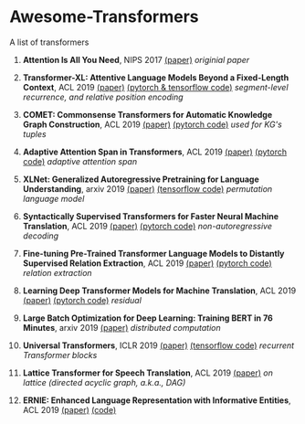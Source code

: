 # Awesome-Transformers
A list of transformers

1. **Attention Is All You Need**, NIPS 2017 [(paper)](https://arxiv.org/pdf/1706.03762.pdf) 
_originial paper_

1. **Transformer-XL: Attentive Language Models Beyond a Fixed-Length Context**, ACL 2019 [(paper)](https://arxiv.org/pdf/1901.02860.pdf) [(pytorch & tensorflow code)](https://github.com/kimiyoung/transformer-xl)
  _segment-level recurrence, and relative position encoding_

1. **COMET: Commonsense Transformers for Automatic Knowledge Graph Construction**, ACL 2019 [(paper)](https://arxiv.org/pdf/1906.05317.pdf) [(pytorch code)](https://github.com/atcbosselut/comet-commonsense)
  _used for KG's tuples_

1. **Adaptive Attention Span in Transformers**, ACL 2019 [(paper)](https://arxiv.org/pdf/1905.07799.pdf) [(pytorch code)](https://github.com/facebookresearch/adaptive-span)
  _adaptive attention span_

1. **XLNet: Generalized Autoregressive Pretraining for Language Understanding**, arxiv 2019 [(paper)](https://arxiv.org/pdf/1906.08237.pdf) [(tensorflow code)](https://github.com/zihangdai/xlnet)
  _permutation language model_

1. **Syntactically Supervised Transformers for Faster Neural Machine Translation**, ACL 2019 [(paper)](https://www.aclweb.org/anthology/P19-1122) [(pytorch code)](https://github.com/dojoteef/synst)
  _non-autoregressive decoding_

1. **Fine-tuning Pre-Trained Transformer Language Models to Distantly Supervised Relation Extraction**, ACL 2019 [(paper)](https://www.aclweb.org/anthology/P19-1134) [(pytorch code)](https://github.com/DFKI-NLP/DISTRE)
  _relation extraction_

1. **Learning Deep Transformer Models for Machine Translation**, ACL 2019 [(paper)](https://www.aclweb.org/anthology/P19-1176) [(pytorch code)](https://github.com/wangqiangneu/dlcl)
  _residual_

1. **Large Batch Optimization for Deep Learning: Training BERT in 76 Minutes**, arxiv 2019 [(paper)](https://arxiv.org/pdf/1904.00962.pdf) _distributed computation_ 

1. **Universal Transformers**, ICLR 2019 [(paper)](https://arxiv.org/pdf/1807.03819.pdf) [(tensorflow code)](https://github.com/tensorflow/tensor2tensor) _recurrent Transformer blocks_

1. **Lattice Transformer for Speech Translation**, ACL 2019 [(paper)](https://www.aclweb.org/anthology/P19-1649) _on lattice (directed acyclic graph, a.k.a., DAG)_

1. **ERNIE: Enhanced Language Representation with Informative Entities**, ACL 2019 [(paper)](https://www.aclweb.org/anthology/P19-1139) [(code)](https://github.com/thunlp/ERNIE)
